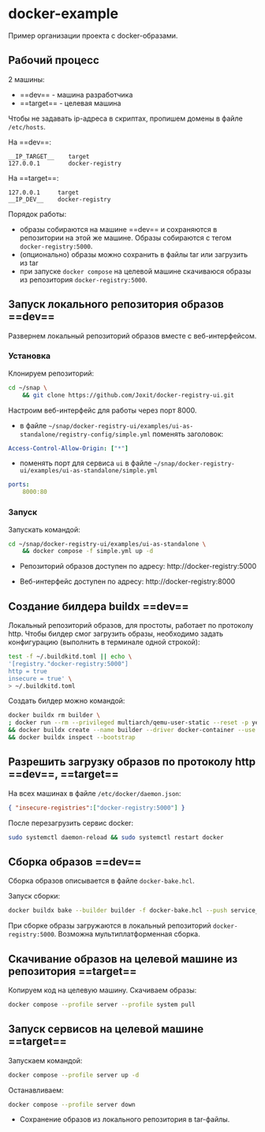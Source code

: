 # docker-example

Пример организации проекта с docker-образами.

## Рабочий процесс

2 машины:

- ==dev== - машина разработчика
- ==target== - целевая машина

Чтобы не задавать ip-адреса в скриптах, пропишем домены в файле `/etc/hosts`.

На ==dev==:

```
__IP_TARGET__    target
127.0.0.1        docker-registry
```

На ==target==:

```
127.0.0.1     target
__IP_DEV__    docker-registry
```

Порядок работы:

- образы собираются на машине ==dev== и сохраняются в репозитории на этой же машине. Образы собираются с тегом `docker-registry:5000`.
- (опционально) образы можно сохранить в файлы tar или загрузить из tar
- при запуске `docker compose` на целевой машине скачиваюся образы из репозитория `docker-registry:5000`.

## Запуск локального репозитория образов ==dev==

Развернем локальный репозиторий образов вместе с веб-интерфейсом.

### Установка

Клонируем репозиторий:

```sh
cd ~/snap \
	&& git clone https://github.com/Joxit/docker-registry-ui.git
```

Настроим веб-интерфейс для работы через порт 8000.

- в файле `~/snap/docker-registry-ui/examples/ui-as-standalone/registry-config/simple.yml` поменять заголовок:

```yml
Access-Control-Allow-Origin: ["*"]
```

- поменять порт для сервиса `ui` в файле `~/snap/docker-registry-ui/examples/ui-as-standalone/simple.yml`

```yml
ports:
	8000:80
```

### Запуск

Запускать командой:

```sh
cd ~/snap/docker-registry-ui/examples/ui-as-standalone \
	&& docker compose -f simple.yml up -d
```

- Репозиторий образов доступен по адресу: http://docker-registry:5000

- Веб-интерфейс доступен по адресу: http://docker-registry:8000

## Создание билдера buildx ==dev==

Локальный репозиторий образов, для простоты, работает по протоколу http. Чтобы билдер смог загрузить образы, необходимо задать конфигурацию (выполнить в терминале одной строкой):

```sh
test -f ~/.buildkitd.toml || echo \
'[registry."docker-registry:5000"]
http = true
insecure = true' \
> ~/.buildkitd.toml
```

Создать билдер можно командой:

```sh
docker buildx rm builder \
; docker run --rm --privileged multiarch/qemu-user-static --reset -p yes \
&& docker buildx create --name builder --driver docker-container --use --driver-opt network=host --config ~/.buildkitd.toml \
&& docker buildx inspect --bootstrap
```

## Разрешить загрузку образов по протоколу http ==dev==, ==target==

На всех машинах в файле `/etc/docker/daemon.json`:

```json
{ "insecure-registries":["docker-registry:5000"] }
```

После перезагрузить сервис docker:

```bash
sudo systemctl daemon-reload && sudo systemctl restart docker
```

## Сборка образов ==dev==

Сборка образов описывается в файле `docker-bake.hcl`.

Запуск сборки:

```sh
docker buildx bake --builder builder -f docker-bake.hcl --push service_group
```

При сборке образы загружаются в локальный репозиторий `docker-registry:5000`. Возможна мультиплатформенная сборка.

## Скачивание образов на целевой машине из репозитория ==target==

Копируем код на целевую машину. Скачиваем образы:

```bash
docker compose --profile server --profile system pull
```

## Запуск сервисов на целевой машине ==target==

Запускаем командой:

```sh
docker compose --profile server up -d
```

Останавливаем:

```sh
docker compose --profile server down
```

- Сохранение образов из локального репозитория в tar-файлы.
